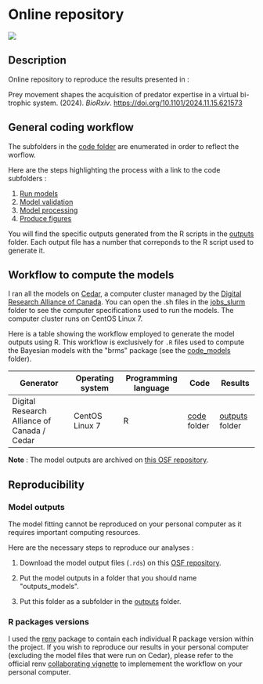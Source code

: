 # Online repository

![](https://img.shields.io/badge/license-CC%20BY--NC%204.0-green?style=for-the-badge)

## Description

Online repository to reproduce the results presented in :

Prey movement shapes the acquisition of predator expertise in a virtual bi-trophic system. (2024). *BioRxiv*. https://doi.org/10.1101/2024.11.15.621573

## General coding workflow

The subfolders in the [code folder](./code) are enumerated in order to reflect the worflow. 

Here are the steps highlighting the process with a link to the code subfolders :

1. [Run models](./code/code_models)
2. [Model validation](./code/code_model-validation)
3. [Model processing](./code/model-processing)
4. [Produce figures](./code/code_figures)


You will find the specific outputs generated from the R scripts in the [outputs](./outputs) folder. Each output file has a number that correponds to the R script used to generate it.

## Workflow to compute the models

I ran all the models on [Cedar](https://docs.alliancecan.ca/wiki/Cedar), a computer cluster managed by the [Digital Research Alliance of Canada](https://www.alliancecan.ca/en). You can open the .sh files in the [jobs_slurm](./jobs_slurm) folder to see the computer specifications used to run the models. The computer cluster runs on CentOS Linux 7.

Here is a table showing the workflow employed to generate the model outputs using R. This workflow is exclusively for `.R` files used to compute the Bayesian models with the "brms" package (see the [code_models](./code/code_models) folder).

| Generator              | Operating system | Programming language | Code               | Results                  |
| ---------------------- | ---------------- | -------------------- | ------------------ | ------------------------ |
| Digital Research Alliance of Canada / Cedar | CentOS Linux 7   | R                    | [code](./code) folder | [outputs](./outputs) folder |

**Note** : The model outputs are archived on [this OSF repository](https://osf.io/hdv38/).

## Reproducibility

### Model outputs

The model fitting cannot be reproduced on your personal computer as it requires important computing resources.

Here are the necessary steps to reproduce our analyses :

1. Download the model output files (`.rds`) on this [OSF repository](https://osf.io/hdv38/).

2. Put the model outputs in a folder that you should name "outputs_models".

3. Put this folder as a subfolder in the [outputs](./outputs) folder.

### R packages versions

I used the [renv](https://rstudio.github.io/renv/index.html) package to contain each individual R package version within the project. If you wish to reproduce our results in your personal computer (excluding the model files that were run on Cedar), please refer to the official renv [collaborating vignette](https://rstudio.github.io/renv/articles/collaborating.html) to implemement the workflow on your personal computer.
